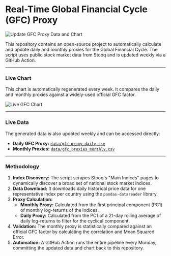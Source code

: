 # Real-Time Global Financial Cycle (GFC) Proxy

![Update GFC Proxy Data and Chart](https://github.com/YOUR_USERNAME/YOUR_REPO_NAME/actions/workflows/run_gfc_proxy.yml/badge.svg)

This repository contains an open-source project to automatically calculate and update daily and monthly proxies for the Global Financial Cycle. The script uses public stock market data from Stooq and is updated weekly via a GitHub Action.

---

### Live Chart

This chart is automatically regenerated every week. It compares the daily and monthly proxies against a widely-used official GFC factor.

![Live GFC Chart](https://github.com/YOUR_USERNAME/YOUR_REPO_NAME/blob/main/chart/gfc_comparison_plot.png?raw=true)

---

### Live Data

The generated data is also updated weekly and can be accessed directly:
* **Daily GFC Proxy:** [`data/gfc_proxy_daily.csv`](data/gfc_proxy_daily.csv)
* **Monthly Proxies:** [`data/gfc_proxies_monthly.csv`](data/gfc_proxies_monthly.csv)

---

### Methodology

1.  **Index Discovery:** The script scrapes Stooq's "Main Indices" pages to dynamically discover a broad set of national stock market indices.
2.  **Data Download:** It downloads daily historical price data for one representative index per country using the `pandas-datareader` library.
3.  **Proxy Calculation:**
    * **Monthly Proxy:** Calculated from the first principal component (PC1) of monthly log-returns of the indices.
    * **Daily Proxy:** Calculated from the PC1 of a 21-day rolling average of daily log-returns to filter for the cyclical component.
4.  **Validation:** The monthly proxy is statistically compared against an official GFC factor by calculating the correlation and Mean Squared Error.
5.  **Automation:** A GitHub Action runs the entire pipeline every Monday, committing the updated data and chart back to this repository.